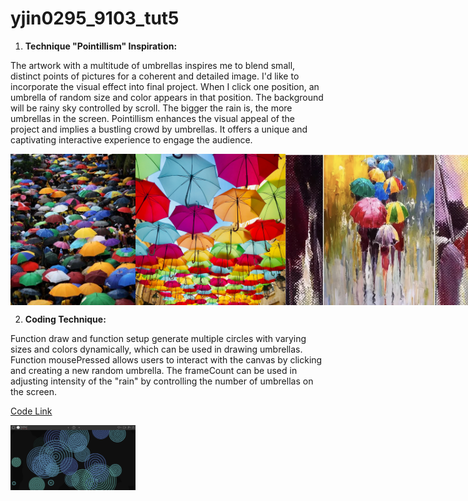 # yjin0295_9103_tut5

1. **Technique "Pointillism" Inspiration:**

The artwork with a multitude of umbrellas inspires me to blend small, distinct points of pictures for a coherent and detailed image. I'd like to incorporate the visual effect into final project. When I click one position, an umbrella of random size and color appears in that position. The background will be rainy sky controlled by scroll. The bigger the rain is, the more umbrellas in the screen. Pointillism enhances the visual appeal of the project and implies a bustling crowd by umbrellas. It offers a unique and captivating interactive experience to engage the audience. 

<div style="display: flex; justify-content: space-between;">
    <img src="/assets/umbrella1.jpeg" alt="The umbrellas are beautiful!" title="umbrella" width="200">
    <img src="/assets/umbrella2.jpg" alt="The umbrellas are beautiful!" title="umbrella" width="240">
    <img src="/assets/umbrella3.jpg" alt="The umbrellas are beautiful!" title="umbrella" width="300">
</div>


2. **Coding Technique:**

Function draw and function setup generate multiple circles with varying sizes and colors dynamically, which can be used in drawing umbrellas. Function mousePressed allows users to interact with the canvas by clicking and creating a new random umbrella. The frameCount can be used in adjusting intensity of the "rain" by controlling the number of umbrellas on the screen.

[Code Link](https://openprocessing.org/sketch/1994580)

 <img src="/assets/rain.png" alt="Rains!" title="umbrella" width="200">